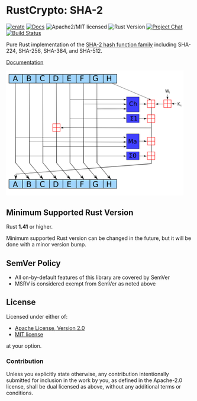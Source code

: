 # RustCrypto: SHA-2

[![crate][crate-image]][crate-link]
[![Docs][docs-image]][docs-link]
![Apache2/MIT licensed][license-image]
![Rust Version][rustc-image]
[![Project Chat][chat-image]][chat-link]
[![Build Status][build-image]][build-link]

Pure Rust implementation of the [SHA-2 hash function family][1]
including SHA-224, SHA-256, SHA-384, and SHA-512.

[Documentation][docs-link]

<img src="https://raw.githubusercontent.com/RustCrypto/meta/master/img/hashes/sha2.png" width="480px">

## Minimum Supported Rust Version

Rust **1.41** or higher.

Minimum supported Rust version can be changed in the future, but it will be
done with a minor version bump.

## SemVer Policy

- All on-by-default features of this library are covered by SemVer
- MSRV is considered exempt from SemVer as noted above

## License

Licensed under either of:

- [Apache License, Version 2.0](http://www.apache.org/licenses/LICENSE-2.0)
- [MIT license](http://opensource.org/licenses/MIT)

at your option.

### Contribution

Unless you explicitly state otherwise, any contribution intentionally submitted
for inclusion in the work by you, as defined in the Apache-2.0 license, shall be
dual licensed as above, without any additional terms or conditions.

[//]: # 'badges'
[crate-image]: https://img.shields.io/crates/v/sha2.svg
[crate-link]: https://crates.io/crates/sha2
[docs-image]: https://docs.rs/sha2/badge.svg
[docs-link]: https://docs.rs/sha2/
[license-image]: https://img.shields.io/badge/license-Apache2.0/MIT-blue.svg
[rustc-image]: https://img.shields.io/badge/rustc-1.41+-blue.svg
[chat-image]: https://img.shields.io/badge/zulip-join_chat-blue.svg
[chat-link]: https://rustcrypto.zulipchat.com/#narrow/stream/260041-hashes
[build-image]: https://github.com/RustCrypto/hashes/workflows/sha2/badge.svg?branch=master
[build-link]: https://github.com/RustCrypto/hashes/actions?query=workflow%3Asha2
[//]: # 'general links'
[1]: https://en.wikipedia.org/wiki/SHA-2
